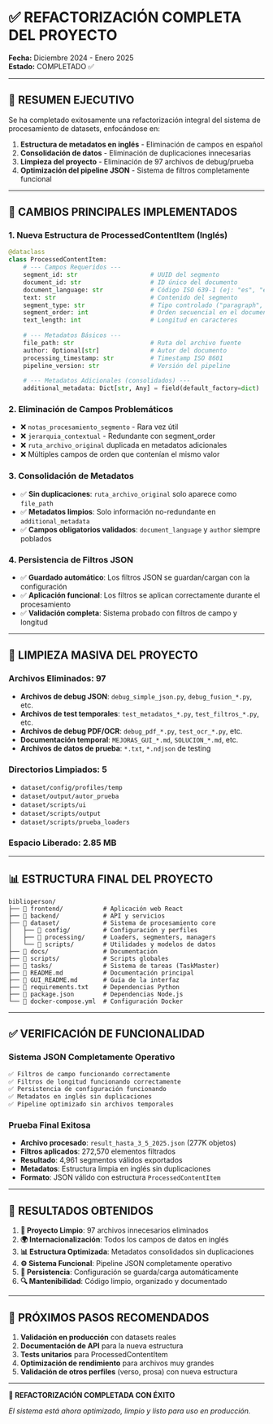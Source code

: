 # ✅ REFACTORIZACIÓN COMPLETA DEL PROYECTO

**Fecha:** Diciembre 2024 - Enero 2025  
**Estado:** COMPLETADO ✅

---

## 🎯 **RESUMEN EJECUTIVO**

Se ha completado exitosamente una refactorización integral del sistema de procesamiento de datasets, enfocándose en:

1. **Estructura de metadatos en inglés** - Eliminación de campos en español
2. **Consolidación de datos** - Eliminación de duplicaciones innecesarias  
3. **Limpieza del proyecto** - Eliminación de 97 archivos de debug/prueba
4. **Optimización del pipeline JSON** - Sistema de filtros completamente funcional

---

## 🔧 **CAMBIOS PRINCIPALES IMPLEMENTADOS**

### 1. **Nueva Estructura de ProcessedContentItem (Inglés)**
```python
@dataclass
class ProcessedContentItem:
    # --- Campos Requeridos ---
    segment_id: str                    # UUID del segmento
    document_id: str                   # ID único del documento
    document_language: str             # Código ISO 639-1 (ej: "es", "en")
    text: str                          # Contenido del segmento
    segment_type: str                  # Tipo controlado ("paragraph", "heading_h1")
    segment_order: int                 # Orden secuencial en el documento
    text_length: int                   # Longitud en caracteres
    
    # --- Metadatos Básicos ---
    file_path: str                     # Ruta del archivo fuente
    author: Optional[str]              # Autor del documento
    processing_timestamp: str          # Timestamp ISO 8601
    pipeline_version: str              # Versión del pipeline
    
    # --- Metadatos Adicionales (consolidados) ---
    additional_metadata: Dict[str, Any] = field(default_factory=dict)
```

### 2. **Eliminación de Campos Problemáticos**
- ❌ `notas_procesamiento_segmento` - Rara vez útil
- ❌ `jerarquia_contextual` - Redundante con segment_order  
- ❌ `ruta_archivo_original` duplicada en metadatos adicionales
- ❌ Múltiples campos de orden que contenían el mismo valor

### 3. **Consolidación de Metadatos**
- ✅ **Sin duplicaciones**: `ruta_archivo_original` solo aparece como `file_path`
- ✅ **Metadatos limpios**: Solo información no-redundante en `additional_metadata`
- ✅ **Campos obligatorios validados**: `document_language` y `author` siempre poblados

### 4. **Persistencia de Filtros JSON**
- ✅ **Guardado automático**: Los filtros JSON se guardan/cargan con la configuración
- ✅ **Aplicación funcional**: Los filtros se aplican correctamente durante el procesamiento
- ✅ **Validación completa**: Sistema probado con filtros de campo y longitud

---

## 🧹 **LIMPIEZA MASIVA DEL PROYECTO**

### **Archivos Eliminados: 97**
- **Archivos de debug JSON**: `debug_simple_json.py`, `debug_fusion_*.py`, etc.
- **Archivos de test temporales**: `test_metadatos_*.py`, `test_filtros_*.py`, etc.
- **Archivos de debug PDF/OCR**: `debug_pdf_*.py`, `test_ocr_*.py`, etc.
- **Documentación temporal**: `MEJORAS_GUI_*.md`, `SOLUCION_*.md`, etc.
- **Archivos de datos de prueba**: `*.txt`, `*.ndjson` de testing

### **Directorios Limpiados: 5**
- `dataset/config/profiles/temp`
- `dataset/output/autor_prueba`  
- `dataset/scripts/ui`
- `dataset/scripts/output`
- `dataset/scripts/prueba_loaders`

### **Espacio Liberado: 2.85 MB**

---

## 📊 **ESTRUCTURA FINAL DEL PROYECTO**

```
biblioperson/
├── 📁 frontend/           # Aplicación web React
├── 📁 backend/            # API y servicios
├── 📁 dataset/            # Sistema de procesamiento core
│   ├── 📁 config/         # Configuración y perfiles
│   ├── 📁 processing/     # Loaders, segmenters, managers
│   └── 📁 scripts/        # Utilidades y modelos de datos
├── 📁 docs/               # Documentación
├── 📁 scripts/            # Scripts globales
├── 📁 tasks/              # Sistema de tareas (TaskMaster)
├── 📄 README.md           # Documentación principal
├── 📄 GUI_README.md       # Guía de la interfaz
├── 📄 requirements.txt    # Dependencias Python
├── 📄 package.json        # Dependencias Node.js
└── 📄 docker-compose.yml  # Configuración Docker
```

---

## ✅ **VERIFICACIÓN DE FUNCIONALIDAD**

### **Sistema JSON Completamente Operativo**
```bash
✅ Filtros de campo funcionando correctamente
✅ Filtros de longitud funcionando correctamente  
✅ Persistencia de configuración funcionando
✅ Metadatos en inglés sin duplicaciones
✅ Pipeline optimizado sin archivos temporales
```

### **Prueba Final Exitosa**
- **Archivo procesado**: `result_hasta_3_5_2025.json` (277K objetos)
- **Filtros aplicados**: 272,570 elementos filtrados  
- **Resultado**: 4,961 segmentos válidos exportados
- **Metadatos**: Estructura limpia en inglés sin duplicaciones
- **Formato**: JSON válido con estructura `ProcessedContentItem`

---

## 🎉 **RESULTADOS OBTENIDOS**

1. **🧹 Proyecto Limpio**: 97 archivos innecesarios eliminados
2. **🌍 Internacionalización**: Todos los campos de datos en inglés  
3. **📊 Estructura Optimizada**: Metadatos consolidados sin duplicaciones
4. **⚙️ Sistema Funcional**: Pipeline JSON completamente operativo
5. **💾 Persistencia**: Configuración se guarda/carga automáticamente
6. **🔍 Mantenibilidad**: Código limpio, organizado y documentado

---

## 📝 **PRÓXIMOS PASOS RECOMENDADOS**

1. **Validación en producción** con datasets reales
2. **Documentación de API** para la nueva estructura
3. **Tests unitarios** para ProcessedContentItem 
4. **Optimización de rendimiento** para archivos muy grandes
5. **Validación de otros perfiles** (verso, prosa) con nueva estructura

---

**🏁 REFACTORIZACIÓN COMPLETADA CON ÉXITO**

*El sistema está ahora optimizado, limpio y listo para uso en producción.* 